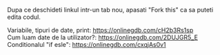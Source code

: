 Dupa ce deschideti linkul intr-un tab nou, apasati "Fork this" ca sa puteti edita codul. 

Variabile, tipuri de date, print: https://onlinegdb.com/cH2b3Rs1sp \
Cum luam date de la utilizator?: https://onlinegdb.com/2DUJGR5_E \
Conditionalul "if esle": https://onlinegdb.com/cxqjAs0v1

